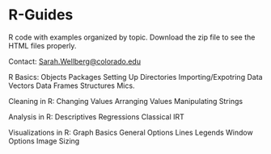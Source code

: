 # R-Guides
R code with examples organized by topic.  Download the zip file to see the HTML files properly.

Contact: Sarah.Wellberg@colorado.edu

R Basics:
Objects
Packages
Setting Up Directories
Importing/Expotring Data
Vectors
Data Frames
Structures
Mics.


Cleaning in R:
Changing Values
Arranging Values
Manipulating Strings


Analysis in R:
Descriptives
Regressions 
Classical
IRT


Visualizations in R:
Graph Basics
General Options
Lines
Legends
Window Options
Image Sizing
